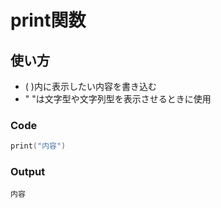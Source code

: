 # print関数

## 使い方 

- ( )内に表示したい内容を書き込む
- " "は文字型や文字列型を表示させるときに使用

### Code
```swift
print("内容")
```

### Output
```
内容
```
